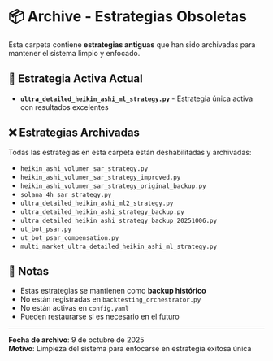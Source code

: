 # 📦 Archive - Estrategias Obsoletas

Esta carpeta contiene **estrategias antiguas** que han sido archivadas para mantener el sistema limpio y enfocado.

## 🎯 Estrategia Activa Actual

- **`ultra_detailed_heikin_ashi_ml_strategy.py`** - Estrategia única activa con resultados excelentes

## ❌ Estrategias Archivadas

Todas las estrategias en esta carpeta están deshabilitadas y archivadas:

- `heikin_ashi_volumen_sar_strategy.py`
- `heikin_ashi_volumen_sar_strategy_improved.py`
- `heikin_ashi_volumen_sar_strategy_original_backup.py`
- `solana_4h_sar_strategy.py`
- `ultra_detailed_heikin_ashi_ml2_strategy.py`
- `ultra_detailed_heikin_ashi_strategy_backup.py`
- `ultra_detailed_heikin_ashi_strategy_backup_20251006.py`
- `ut_bot_psar.py`
- `ut_bot_psar_compensation.py`
- `multi_market_ultra_detailed_heikin_ashi_ml_strategy.py`

## 📝 Notas

- Estas estrategias se mantienen como **backup histórico**
- No están registradas en `backtesting_orchestrator.py`
- No están activas en `config.yaml`
- Pueden restaurarse si es necesario en el futuro

---

**Fecha de archivo**: 9 de octubre de 2025  
**Motivo**: Limpieza del sistema para enfocarse en estrategia exitosa única
